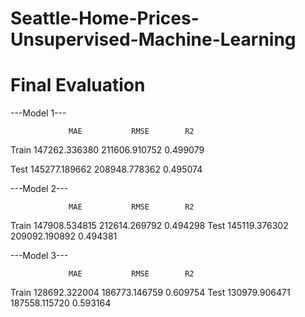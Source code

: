 # Seattle-Home-Prices-Unsupervised-Machine-Learning

# Final Evaluation

---Model 1---

                 MAE           RMSE        R2
Train  147262.336380          211606.910752        0.499079

Test   145277.189662          208948.778362        0.495074

---Model 2---

                 MAE           RMSE        R2
Train  147908.534815    212614.269792    0.494298
Test   145119.376302    209092.190892    0.494381

---Model 3---

                 MAE           RMSE        R2
Train  128692.322004    186773.146759    0.609754
Test   130979.906471    187558.115720    0.593164
